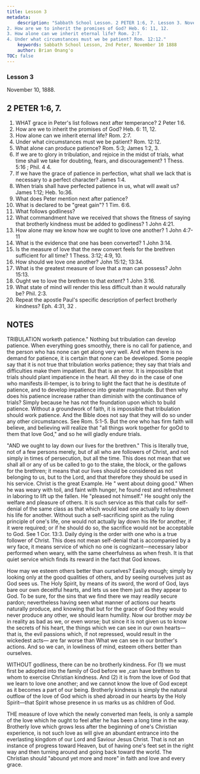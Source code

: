 ```yaml
---
title: Lesson 3
metadata:
    description: "Sabbath School Lesson. 2 PETER 1:6, 7. Lesson 3. November 10, 1888. 1. WHAT grace in Peter's list follows next after temperance? 2 Peter 1:6.
2. How are we to inherit the promises of God? Heb. 6: 11, 12.
3. How alone can we inherit eternal life? Rom. 2:7.
4. Under what circumstances must we be patient? Rom. 12:12."
    keywords: Sabbath School Lesson, 2nd Peter, November 10 1888
    author: Brian Onang'o
TOC: false
---
```


### Lesson 3

November 10, 1888.

## 2 PETER 1:6, 7.

1. WHAT grace in Peter's list follows next after temperance? 2 Peter 1:6.
2. How are we to inherit the promises of God? Heb. 6: 11, 12.
3. How alone can we inherit eternal life? Rom. 2:7.
4. Under what circumstances must we be patient? Rom. 12:12.
5. What alone can produce patience? Rom. 5:3; James 1:2, 3.
6. If we are to glory in tribulation, and rejoice in the midst of trials, what time shall we take for doubting, fears, and discouragement? 1 Thess. 5:16 ; Phil. 4 4.
7. If we have the grace of patience in perfection, what shall we lack that is necessary to a perfect character? James 1:4.
8. When trials shall have perfected patience in us, what will await us? James 1:12; Heb. 1o:36.
9. What does Peter mention next after patience?
10. What is declared to be "great gain"? 1 Tim. 6:6.
11. What follows godliness?
12. What commandment have we received that shows the fitness of saying that brotherly kindness must be added to godliness? 1 John 4:21.
13. How alone may we know how we ought to love one another? 1 John 4:7-11
14. What is the evidence that one has been converted? 1 John 3:14.
15. Is the measure of love that the new convert feels for the brethren sufficient for all time? 1 Thess. 3:12; 4:9, 10.
16. How should we love one another? John 15:12; 13:34.
17. What is the greatest measure of love that a man can possess? John 15:13.
18. Ought we to love the brethren to that extent? 1 John 3:16.
19. What state of mind will render this less difficult than it would naturally be? Phil. 2:3.
20. Repeat the apostle Paul's specific description of perfect brotherly kindness? Eph. 4:31, 32 .

## NOTES

TRIBULATION worketh patience." Nothing but tribulation can develop patience. When everything goes smoothly, there is no call for patience, and the person who has none can get along very well. And when there is no demand for patience, it is certain that none can be developed. Some people say that it is not true that tribulation works patience; they say that trials and difficulties make them impatient. But that is an error. It is impossible that trials should plant impatience in the heart. All they do in the case of one who manifests ill-temper, is to bring to light the fact that he is destitute of patience, and to develop impatience into greater magnitude. But then why does his patience increase rather than diminish with the continuance of trials? Simply because he has not the foundation upon which to build patience. Without a groundwork of faith, it is impossible that tribulation should work patience. And the Bible does not say that they will do so under any other circumstances. See Rom. 5:1-5. But the one who has firm faith will believe, and believing will realize that "all things work together for goOd to them that love God," and so he will gladly endure trials. 

"AND we ought to lay down our lives for the brethren." This is literally true, not of a few persons merely, but of all who are followers of Christ, and not simply in times of persecution, but all the time. This does not mean that we shall all or any of us be called to go to the stake, the block, or the gallows for the brethren; it means that our lives should be considered as not belonging to us, but to the Lord, and that therefore they should be used in his service. Christ is the great Example. He " went about doing good." When he was weary with toil, and faint with hunger, he found rest and refreshment in laboring to lift up the fallen. He "pleased not himself." He sought only the welfare and pleasure of others. It is such service as this that calls for self-denial of the same class as that which would lead one actually to lay down his life for another. Without such a self-sacrificing spirit as the ruling principle of one's life, one would not actually lay down his life for another, if it were required; or if he should do so, the sacrifice would not be acceptable to God. See 1 Cor. 13:3. Daily dying is the order with one who is a true follower of Christ. This does not mean self-denial that is accompanied by a wry face, it means service of which no one is cognizant—necessary labor performed when weary, with the same cheerfulness as when fresh. It is that quiet service which finds its reward in the fact that God knows. 

How may we esteem others better than ourselves? Easily enough; simply by looking only at the good qualities of others, and by seeing ourselves just as God sees us. The Holy Spirit, by means of its sword, the word of God, lays bare our own deceitful hearts, and lets us see them just as they appear to God. To be sure, for the sins that we find there we may readily secure pardon; nevertheless having seen what manner of actions our hearts naturally produce, and knowing that but for the grace of God they would never produce any other, we should learn humility. Now our brother *may be* in reality as bad as we, or even worse; but since it is not given us to know the secrets of his heart, the things which we can see in our own hearts— that is, the evil passions which, if not repressed, would result in the wickedest acts— are far worse than What we can see in our brother's actions. And so we can, in lowliness of mind, esteem others better than ourselves.

WITHOUT godliness, there can be no brotherly kindness. For (1) we must first be adopted into the family of God before we ,can have brethren to whom to exercise Christian kindness. And (2) it is from the love of God that we learn to love one another; and we cannot know the love of God except as it becomes a part of our being. Brotherly kindness is simply the natural outflow of the love of God which is shed abroad in our hearts by the Holy Spirit—that Spirit whose presence in us marks us as children of God.

THE measure of love which the newly converted man feels, is only a sample of the love which he ought to feel after he has been a long time in the way. Brotherly love which grows less after the beginning of one's Christian experience, is not such love as will give an abundant entrance into the everlasting kingdom of our Lord and Saviour Jesus Christ. That is not an instance of progress toward Heaven, but of having one's feet set in the right way and then turning around and going back toward the world. The Christian should "abound yet more and more" in faith and love and every grace.
